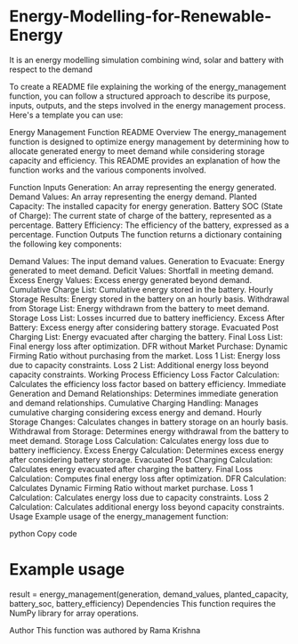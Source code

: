 # Energy-Modelling-for-Renewable-Energy
It is an energy modelling simulation combining wind, solar and battery with respect to the demand

To create a README file explaining the working of the energy_management function, you can follow a structured approach to describe its purpose, inputs, outputs, and the steps involved in the energy management process. Here's a template you can use:

Energy Management Function README
Overview
The energy_management function is designed to optimize energy management by determining how to allocate generated energy to meet demand while considering storage capacity and efficiency. This README provides an explanation of how the function works and the various components involved.

Function Inputs
Generation: An array representing the energy generated.
Demand Values: An array representing the energy demand.
Planted Capacity: The installed capacity for energy generation.
Battery SOC (State of Charge): The current state of charge of the battery, represented as a percentage.
Battery Efficiency: The efficiency of the battery, expressed as a percentage.
Function Outputs
The function returns a dictionary containing the following key components:

Demand Values: The input demand values.
Generation to Evacuate: Energy generated to meet demand.
Deficit Values: Shortfall in meeting demand.
Excess Energy Values: Excess energy generated beyond demand.
Cumulative Charge List: Cumulative energy stored in the battery.
Hourly Storage Results: Energy stored in the battery on an hourly basis.
Withdrawal from Storage List: Energy withdrawn from the battery to meet demand.
Storage Loss List: Losses incurred due to battery inefficiency.
Excess After Battery: Excess energy after considering battery storage.
Evacuated Post Charging List: Energy evacuated after charging the battery.
Final Loss List: Final energy loss after optimization.
DFR without Market Purchase: Dynamic Firming Ratio without purchasing from the market.
Loss 1 List: Energy loss due to capacity constraints.
Loss 2 List: Additional energy loss beyond capacity constraints.
Working Process
Efficiency Loss Factor Calculation: Calculates the efficiency loss factor based on battery efficiency.
Immediate Generation and Demand Relationships: Determines immediate generation and demand relationships.
Cumulative Charging Handling: Manages cumulative charging considering excess energy and demand.
Hourly Storage Changes: Calculates changes in battery storage on an hourly basis.
Withdrawal from Storage: Determines energy withdrawal from the battery to meet demand.
Storage Loss Calculation: Calculates energy loss due to battery inefficiency.
Excess Energy Calculation: Determines excess energy after considering battery storage.
Evacuated Post Charging Calculation: Calculates energy evacuated after charging the battery.
Final Loss Calculation: Computes final energy loss after optimization.
DFR Calculation: Calculates Dynamic Firming Ratio without market purchase.
Loss 1 Calculation: Calculates energy loss due to capacity constraints.
Loss 2 Calculation: Calculates additional energy loss beyond capacity constraints.
Usage
Example usage of the energy_management function:

python
Copy code
# Example usage
result = energy_management(generation, demand_values, planted_capacity, battery_soc, battery_efficiency)
Dependencies
This function requires the NumPy library for array operations.

Author
This function was authored by Rama Krishna


